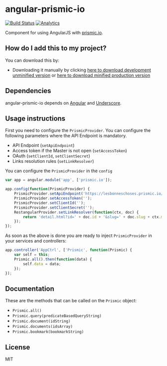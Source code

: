 # angular-prismic-io

[![Build Status](https://travis-ci.org/awulder/angular-prismic-io.png?branch=master)](https://travis-ci.org/awulder/angular-prismic-io) [![Analytics](https://ga-beacon.appspot.com/UA-43175169-2/angular-prismic-io/README)](https://github.com/igrigorik/ga-beacon)

Component for using AngularJS with [prismic.io](http://prismic.io/).

## How do I add this to my project?

You can download this by:

* Downloading it manually by clicking [here to download development unminified version](https://raw.github.com/awulder/angular-prismic-io/master/dist/angular-prismic-io.js) or [here to download minified production version](https://raw.github.com/awulder/angular-prismic-io/master/dist/angular-prismic-io.min.js)

## Dependencies

angular-prismic-io depends on [Angular](http://angularjs.org/) and [Underscore](http://underscorejs.org/).

## Usage instructions

First you need to configure the `PrismicProvider`. You can configure the following parameters where the API Endpoint is mandatory.

* API Endpoint (`setApiEndpoint`)
* Access token if the Master is not open (`setAccessToken`)
* OAuth (`setClientId`, `setClientSecret`)
* Links resolution rules (`setLinkResolver`)

You can configure the `PrismicProvider` in the `config`
````javascript
var app = angular.module('app', ['prismic.io']);

app.config(function(PrismicProvider) {
    PrismicProvider.setApiEndpoint('https://lesbonneschoses.prismic.io/api');
    PrismicProvider.setAccessToken('');
    PrismicProvider.setClientId('');
    PrismicProvider.setClientSecret('');
    RestangularProvider.setLinkResolver(function(ctx, doc) {
        return 'detail.html?id=' + doc.id + '&slug=' + doc.slug + ctx.maybeRefParam;
    });
});
````

As soon as the above is done you are ready to inject `PrismicProvider` in your services and controllers:
````javascript
app.controller('AppCtrl', ['Prismic', function(Prismic) {
    var self = this;
    Prismic.all().then(function(data) {
        self.data = data;
    });
});
````

## Documentation
These are the methods that can be called on the `Prismic` object:
* `Prismic.all()`
* `Prismic.query(predicateBasedQueryString)`
* `Prismic.document(idString)`
* `Prismic.documents(idsArray)`
* `Prismic.bookmark(bookmarkString)`

## License
MIT